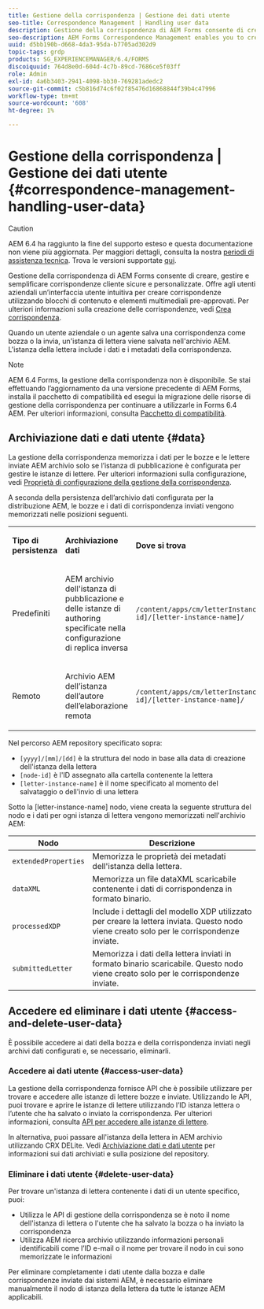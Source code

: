 ```yaml
---
title: Gestione della corrispondenza | Gestione dei dati utente
seo-title: Correspondence Management | Handling user data
description: Gestione della corrispondenza di AEM Forms consente di creare, gestire e semplificare corrispondenze cliente sicure e personalizzate. Scopri come configurare la memorizzazione dei dati per le bozze e le lettere inviate AEM archivio, accedere ai dati archiviati ed eliminare i dati archiviati.
seo-description: AEM Forms Correspondence Management enables you to create, manage, and streamline secure and personalized customer correspondences. Learn how to configure storing data for draft and submitted letters in AEM repository, access stored data, and delete stored data.
uuid: d5bb190b-d668-4da3-95da-b7705ad302d9
topic-tags: grdp
products: SG_EXPERIENCEMANAGER/6.4/FORMS
discoiquuid: 764d8e0d-604d-4c7b-89cd-7686ce5f03ff
role: Admin
exl-id: 4a6b3403-2941-4098-bb30-769281adedc2
source-git-commit: c5b816d74c6f02f85476d16868844f39b4c47996
workflow-type: tm+mt
source-wordcount: '608'
ht-degree: 1%

---
```


# Gestione della corrispondenza | Gestione dei dati utente {#correspondence-management-handling-user-data}

>[!CAUTION]
>
>AEM 6.4 ha raggiunto la fine del supporto esteso e questa documentazione non viene più aggiornata. Per maggiori dettagli, consulta la nostra [periodi di assistenza tecnica](https://helpx.adobe.com/it/support/programs/eol-matrix.html). Trova le versioni supportate [qui](https://experienceleague.adobe.com/docs/).

Gestione della corrispondenza di AEM Forms consente di creare, gestire e semplificare corrispondenze cliente sicure e personalizzate. Offre agli utenti aziendali un’interfaccia utente intuitiva per creare corrispondenze utilizzando blocchi di contenuto e elementi multimediali pre-approvati. Per ulteriori informazioni sulla creazione delle corrispondenze, vedi [Crea corrispondenza](/help/forms/using/create-correspondence.md).

Quando un utente aziendale o un agente salva una corrispondenza come bozza o la invia, un&#39;istanza di lettera viene salvata nell&#39;archivio AEM. L&#39;istanza della lettera include i dati e i metadati della corrispondenza.

>[!NOTE]
>
>AEM 6.4 Forms, la gestione della corrispondenza non è disponibile. Se stai effettuando l’aggiornamento da una versione precedente di AEM Forms, installa il pacchetto di compatibilità ed esegui la migrazione delle risorse di gestione della corrispondenza per continuare a utilizzarle in Forms 6.4 AEM. Per ulteriori informazioni, consulta [Pacchetto di compatibilità](/help/forms/using/compatibility-package.md).

## Archiviazione dati e dati utente {#data}

La gestione della corrispondenza memorizza i dati per le bozze e le lettere inviate AEM archivio solo se l’istanza di pubblicazione è configurata per gestire le istanze di lettere. Per ulteriori informazioni sulla configurazione, vedi [Proprietà di configurazione della gestione della corrispondenza](/help/forms/using/cm-configuration-properties.md).

A seconda della persistenza dell’archivio dati configurata per la distribuzione AEM, le bozze e i dati di corrispondenza inviati vengono memorizzati nelle posizioni seguenti.

<table> 
 <tbody>
  <tr>
   <td><p><strong>Tipo di persistenza</strong></p> </td> 
   <td><p><strong>Archiviazione dati</strong></p> </td> 
   <td><p><strong>Dove si trova</strong></p> </td> 
  </tr>
  <tr>
   <td><p>Predefiniti</p> </td> 
   <td><p>AEM archivio dell'istanza di pubblicazione e delle istanze di authoring specificate nella configurazione di replica inversa</p> </td> 
   <td><p><code>/content/apps/cm/letterInstances/[yyyy]/[mm]/[dd]/[node-id]/[letter-instance-name]/</code> </p> </td> 
  </tr>
  <tr>
   <td><p>Remoto</p> </td> 
   <td><p>Archivio AEM dell’istanza dell’autore dell’elaborazione remota</p> </td> 
   <td><p><code>/content/apps/cm/letterInstances/[yyyy]/[mm]/[dd]/[node-id]/[letter-instance-name]/</code></p> </td> 
  </tr>
 </tbody>
</table>

Nel percorso AEM repository specificato sopra:

* `[yyyy]/[mm]/[dd]` è la struttura del nodo in base alla data di creazione dell&#39;istanza della lettera
* `[node-id]` è l&#39;ID assegnato alla cartella contenente la lettera
* `[letter-instance-name]` è il nome specificato al momento del salvataggio o dell&#39;invio di una lettera

Sotto la [letter-instance-name] nodo, viene creata la seguente struttura del nodo e i dati per ogni istanza di lettera vengono memorizzati nell&#39;archivio AEM:

| Nodo | Descrizione |
|---|---|
| `extendedProperties` | Memorizza le proprietà dei metadati dell&#39;istanza della lettera. |
| `dataXML` | Memorizza un file dataXML scaricabile contenente i dati di corrispondenza in formato binario. |
| `processedXDP` | Include i dettagli del modello XDP utilizzato per creare la lettera inviata. Questo nodo viene creato solo per le corrispondenze inviate. |
| `submittedLetter` | Memorizza i dati della lettera inviati in formato binario scaricabile. Questo nodo viene creato solo per le corrispondenze inviate. |

## Accedere ed eliminare i dati utente {#access-and-delete-user-data}

È possibile accedere ai dati della bozza e della corrispondenza inviati negli archivi dati configurati e, se necessario, eliminarli.

### Accedere ai dati utente {#access-user-data}

La gestione della corrispondenza fornisce API che è possibile utilizzare per trovare e accedere alle istanze di lettere bozze e inviate. Utilizzando le API, puoi trovare e aprire le istanze di lettere utilizzando l’ID istanza lettera o l’utente che ha salvato o inviato la corrispondenza. Per ulteriori informazioni, consulta [API per accedere alle istanze di lettere](/help/forms/using/cm-apis-to-access-letter-instances.md).

In alternativa, puoi passare all&#39;istanza della lettera in AEM archivio utilizzando CRX DELite. Vedi [Archiviazione dati e dati utente](/help/forms/using/correspondence-management-handling-user-data.md#data) per informazioni sui dati archiviati e sulla posizione del repository.

### Eliminare i dati utente {#delete-user-data}

Per trovare un&#39;istanza di lettera contenente i dati di un utente specifico, puoi:

* Utilizza le API di gestione della corrispondenza se è noto il nome dell&#39;istanza di lettera o l&#39;utente che ha salvato la bozza o ha inviato la corrispondenza
* Utilizza AEM ricerca archivio utilizzando informazioni personali identificabili come l’ID e-mail o il nome per trovare il nodo in cui sono memorizzate le informazioni

Per eliminare completamente i dati utente dalla bozza e dalle corrispondenze inviate dai sistemi AEM, è necessario eliminare manualmente il nodo di istanza della lettera da tutte le istanze AEM applicabili.
